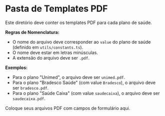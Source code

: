 # Pasta de Templates PDF

Este diretório deve conter os templates PDF para cada plano de saúde.

**Regras de Nomenclatura:**
- O nome do arquivo deve corresponder ao `value` do plano de saúde (definido em `utils/constants.ts`).
- O nome deve estar em letras minúsculas.
- A extensão do arquivo deve ser `.pdf`.

**Exemplos:**
- Para o plano "Unimed", o arquivo deve ser `unimed.pdf`.
- Para o plano "Bradesco Saúde" (com value `Bradesco`), o arquivo deve ser `bradesco.pdf`.
- Para o plano "Saúde Caixa" (com value `saudecaixa`), o arquivo deve ser `saudecaixa.pdf`.

Coloque seus arquivos PDF com campos de formulário aqui.
